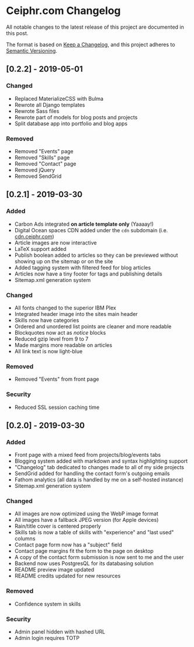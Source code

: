 # Ceiphr.com Changelog
All notable changes to the latest release of this project are documented in this post.

The format is based on [Keep a Changelog](https://keepachangelog.com/en/1.0.0/),
and this project adheres to [Semantic Versioning](https://semver.org/spec/v2.0.0.html).

## [0.2.2] - 2019-05-01

### Changed
- Replaced MaterializeCSS with Bulma
- Rewrote all Django templates
- Rewrote Sass files
- Rewrote part of models for blog posts and projects
- Split database app into portfolio and blog apps

### Removed
- Removed "Events" page
- Removed "Skills" page
- Removed "Contact" page
- Removed jQuery
- Removed SendGrid

## [0.2.1] - 2019-03-30
### Added
- Carbon Ads integrated **on article template only** (Yaaaay!)
- Digital Ocean spaces CDN added under the `cdn` subdomain (i.e. [cdn.ceiphr.com](https://cdn.ceiphr.com))
- Article images are now interactive
- LaTeX support added
- Publish boolean added to articles so they can be previewed without showing up on the sitemap or on the site
- Added tagging system with filtered feed for blog articles
- Articles now have a tiny footer for tags and publishing details
- Sitemap.xml generation system

### Changed
- All fonts changed to the superior IBM Plex
- Integrated header image into the sites main header
- Skills now have categories
- Ordered and unordered list points are cleaner and more readable
- Blockquotes now act as *notice* blocks
- Reduced gzip level from 9 to 7
- Made margins more readable on articles
- All link text is now light-blue

### Removed
- Removed "Events" from front page

### Security
- Reduced SSL session caching time

## [0.2.0] - 2019-03-30
### Added
- Front page with a mixed feed from projects/blog/events tabs
- Blogging system added with markdown and syntax highlighting support
- "Changelog" tab dedicated to changes made to all of my side projects
- SendGrid added for handling the contact form's outgoing emails
- Fathom analytics (all data is handled by me on a self-hosted instance)
- Sitemap.xml generation system

### Changed
- All images are now optimized using the WebP image format
- All images have a fallback JPEG version (for Apple devices)
- Rain/title cover is centered properly
- Skills tab is now a table of skills with "experience" and "last used" columns
- Contact page form now has a "subject" field
- Contact page margins fit the form to the page on desktop
- A copy of the contact form submission is now sent to me and the user
- Backend now uses PostgresQL for its databasing solution
- README preview image updated
- README credits updated for new resources

### Removed
- Confidence system in skills

### Security
- Admin panel hidden with hashed URL
- Admin login requires TOTP
